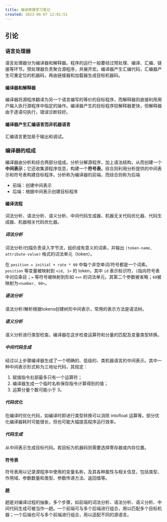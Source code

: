 ```yaml
---
title: 编译原理学习笔记
created: 2023-06-07 12:01:51
---
```


## 引论
### 语言处理器
语言处理器分为编译器和解释器。程序的运行一般要经过预处理、编译、汇编、链接等环节。预处理器负责聚合源程序，并展开宏。编译器产生汇编代码，汇编器产生可重定位的机器码，再由链接器和加载器生成目标机器码。

#### 编译器和解释器
编译器将源程序翻译为另一个语言编写的等价的目标程序，而解释器则直接利用用户输入执行源程序中指定的操作。编译器产生的目标程序较解释器更快，但解释器由于逐语句执行，错误诊断较好。

#### 编译器产生汇编语言而非机器语言
汇编语言更加易于输出和调试。

### 编译器的组成
编译器由分析和综合两部分组成。分析分解源程序，加上语法结构，从而创建一个**中间表示**；它还收集源程序信息，构建一个**符号表**。综合则利用分析提供的中间表示和符号表构建目标程序。分析称为编译器的前端，而综合则称为后端

- 前端：创建中间表示
- 后端：根据中间表示创建目标程序

#### 编译流程
词法分析、语法分析、语义分析、中间代码生成器、机器无关代码优化器、代码生成器、机器相关代码优化器。

##### 词法分析
词法分析/扫描负责读入字节流，组织成有意义的词素，并输出 `(token-name, attribute-value)` 格式的词法单元（token）。

在 `position = initial + rate * 60` 中每个非空单词/符号都是一个词素。`position` 等变量被映射到 `<id, 1>` 的 token，其中 `id` 表示标识符，`1`指向符号表中对应条目；`=` 等符号被映射到形如 `<=>` 的词法单元，其第二个参数被省略；`60`被映射为`<number, 60>`。

#####  语法分析
语法分析/解析根据tokens创建树形中间表示，常用的表示方法是语法树。

##### 语义分析
语义分析进行类型检查。编译器在这步检查运算符和分量的匹配及变量类型转换。

##### 中间代码生成
经过以上步骤编译器生成了一个明确的、低级的、类机器语言的中间表示。其中一种中间表示形式称为三地址代码，其规定：
1. 赋值指令右部最多只有一个运算符；
2. 编译器生成一个临时名称保存指令计算得到的值；
3. 运算分量个数可能小于 3。

##### 代码优化
在编译时优化代码，如编译时即进行类型转换可以消除 intofloat 运算等。部分优化编译器耗时可能很长，但也可能大幅提高程序运行效率。

##### 代码生成
从中间表示生成目标代码。若目标为机器码则需要选择寄存器或内存位置。

#### 符号表
符号表用以记录源程序中使用的变量名称，及其各种属性与相关信息，包括类型、作用域、参数数量和类型、参数传递方法、返回值等。

#### 趟
趟是对编译过程的抽象，多个步骤，如前端的词法分析、语法分析、语义分析、中间代码生成可被当作一趟。一个前端可与多个后端进行组合，用以匹配多个目标机器；一个后端也可与多个前端进行组合，用以适配不同的源语言。

